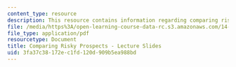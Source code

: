 ```yaml
---
content_type: resource
description: This resource contains information regarding comparing risky prospects.
file: /media/https%3A/open-learning-course-data-rc.s3.amazonaws.com/14-121-microeconomic-theory-i-fall-2015/3fa37c38172ec1fd120d909b5ea988bd_MIT14_121F15_7S.pdf
file_type: application/pdf
resourcetype: Document
title: Comparing Risky Prospects - Lecture Slides
uid: 3fa37c38-172e-c1fd-120d-909b5ea988bd
---
```

